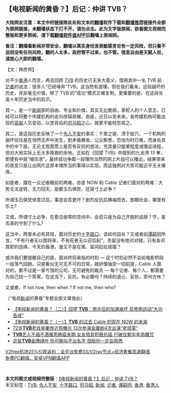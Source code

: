  <h2>【电视新闻的黄昏？】后记：仲讲 TVB？</h2> <p class="notice"><b>大陆网友注意：本文中的链接除此处和文末的<a href="https://github.com/bannedbook/fanqiang" >翻墙</a>软件下载和<a href="https://github.com/killgcd/justmysocks/blob/master/README.md">翻墙推荐</a>链接外全部为禁网链接，未翻墙状态下打不开，请勿点击。此为文字版禁闻，欲看图文视频完整版和更多禁闻，请下载<a href="https://github.com/bannedbook/fanqiang">翻墙软件或APP</a>后翻墙上禁闻网。</p><p>备注：翻墙看新闻非常安全，翻墙以真实身份发表敏感言论有一定风险，但只看不说则没有任何风险，翻的人太多，政府管不过来，也不管。信息自由是天赋人权，请放心大胆的翻墙。</b></p>  <div class="entry">  <p>【文：林彦邦】</p> <p>对不少<a href="https://www.bannedbook.org/bnews/tag/%e9%a6%99%e6%b8%af/" class="st_tag internal_tag" rel="tag" title="标签 香港 下的日志">香港</a>人而言，再去回顾 <a href="https://www.bannedbook.org/bnews/tag/tvb/" class="st_tag internal_tag" rel="tag" title="标签 TVB 下的日志">TVB</a> 的历史已无多大意义，借用其中一名 TVB 前<a href="https://www.bannedbook.org/bnews/tag/%E8%AE%B0%E8%80%85/" class="st_tag internal_tag" rel="tag" title="标签 记者 下的日志">记者</a>的说法：很多人“已经唾弃”TVB。这当然有道理，但在我们看来，这段崩坏的历史，并非毫无价值，除了 TVB 的“成功”模式正被复制，更重要的是，在这段长逾十年历史当中的启示。</p> <p>其一，是一个<span class='wp_keywordlink_affiliate'><a href="https://www.bannedbook.org/" title="新闻">新闻</a></span>部的自由、专业和价值，其实无比脆弱，掌舵人的个人意志，已经可以将整个传媒机构的走向改辕易辙，由是，近日以至未来，各传媒机构可能出现的<span class='wp_keywordlink_affiliate'><a href="https://www.bannedbook.org/bnews/ccpdope/" title="中共高层内幕" target="_blank">高层</a></span>人员变动，以至背后的<a href="https://www.bannedbook.org/bnews/tag/%e5%8f%b8%e9%a9%ac%e6%98%ad/" class="st_tag internal_tag" rel="tag" title="标签 司马昭 下的日志">司马昭</a>之心，就更不能轻忽视之。</p> <p>其二，是这段历史反映了一个<a href="https://www.bannedbook.org/bnews/tag/%E4%BB%A4%E4%BA%BA%E4%B8%8D%E5%AE%89/" class="st_tag internal_tag" rel="tag" title="标签 令人不安 下的日志">令人不安</a>的事实：千里之堤、溃于蚁穴，一个机构的崩坏往往是在悄然无声中发生，到矛盾爆发、公众察悉，恐怕为时已晚，而身处其中的中下层，无论主观意愿上是否有反抗的想法，充其量只能某程度减慢这进程，但对大局实际上无太多挽救的余地，正如在《回望 TVB》中提到的九龙湾 13 拳，即使有中层“喊住求”，最终成功争取一段理所当然的网上片段可以播出，结果带来的改变只是让出网片这原本理所当的事得以实现，而这独例对大势可能近乎无关痛痒。</p>  <p>如是者，摆在一众记者眼前的两难，亦是 NOW 和 Cable 记者们面对的两难：大势无法逆转，无力回天，是要玉石俱焚、还是寸土必争？</p> <p>所谓玉石俱焚快意过后，事态会否更坏？剧烈反抗后拂袖而去，放眼社会，哪里有乐土?</p> <p>又或，所谓寸土必争，在愈见收窄的空间中，会否只是为自己开脱的说辞？守，是否真的守到了什么?</p> <p>这当中，两害未必有其轻，面对历史的<a href="https://www.bannedbook.org/bnews/tag/%E5%8D%81%E5%AD%97%E8%B7%AF%E5%8F%A3/" class="st_tag internal_tag" rel="tag" title="标签 十字路口 下的日志">十字路口</a>，该如何自处？又或者如<a href="https://www.bannedbook.org/bnews/tag/%e8%b0%ad%e5%97%a3%e5%90%8c/" class="st_tag internal_tag" rel="tag" title="标签 谭嗣同 下的日志">谭嗣同</a>所言，“不有行者无以图将来，不有死者无以召后起”，去留没有绝对对错，只有各司其职的选择，今天的香港，谁又不是在离、留间拉扯摇摆？</p>  <p>或许我们要提醒自己的是，面对终将来临的时刻 — 这个时刻必然不会如电影桥段一般荡气回肠，只是看似无可无不可的日常，就好像抽空一切前提，Cable 人面对的，都不过是一家亏蚀的公司，无可避免的裁员 — 每个记者、每个人，都需要为自己找一个答案，在这当下，反抗，有必要吗？持续的退让、妥协，至何方休？</p> <p>又或者，If not now, then when？If not me, then who?</p> <p>（“电视<a href="https://www.bannedbook.org/bnews/tag/%E6%96%B0%E9%97%BB/" class="st_tag internal_tag" rel="tag" title="标签 新闻 下的日志">新闻</a>的黄昏”专题全部文章按此）</p> <ul class='op-related-articles' title='相关阅读'> <li><a href='https://www.bannedbook.org/bnews/comments/20201226/1455382.html' target='_blank'>【电视新闻的黄昏？（二）】回望 <b>TVB</b>：雨伞后的加速崩坏 反修例运动“大功告成”</a></li> <li><a href='https://www.bannedbook.org/bnews/comments/20201225/1454818.html' target='_blank'>【电视新闻的黄昏？（一）】<b>TVB</b> 的过去 Cable 的现在 NOW 的未来</a></li> <li><a href='https://www.bannedbook.org/bnews/yule/20201220/1451402.html' target='_blank'>72岁<b>TVB</b>老戏骨秦煌近照曝光 13次参演金庸剧4次出演“老顽童”</a></li> <li><a href='https://www.bannedbook.org/bnews/yule/20201220/1451252.html' target='_blank'><b>TVB</b>艺人不烟不酒罹患肺癌末期 女友陪其积极抗癌 打破仅剩半年命魔咒</a></li> <li><a href='https://www.bannedbook.org/bnews/yule/20201214/1447210.html' target='_blank'>这些<b>TVB</b>金牌绿叶 你可能叫不出名字 但脸你一定会熟悉</a></li> </ul> <p class="texttj"> <a href="https://www.bannedbook.org/forum23/topic22702.html" target="_blank">V2free机场25%引荐返利：全平台免费SS/V2ray节点+经济套餐高速翻墙</a><br/> <a href="https://github.com/bannedbook/fanqiang/wiki/%E7%A6%81%E9%97%BB%E7%BD%91%E5%AE%89%E5%8D%93%E7%BF%BB%E5%A2%99%E6%96%B0%E9%97%BBAPP" target="_blank">免费PC翻墙、安卓VPN翻墙APP</a></p><p> </p> <a name='sharetosocial'></a>       <div><b>本文的图文或视频完整版</b>：<a href='https://www.bannedbook.org/bnews/comments/20201227/1455986.html'>【电视新闻的黄昏？】后记：仲讲 TVB？</a></div>  </div><!--END ENTRY--> <div class="postfooter"> <div>本文标签：<a href="https://www.bannedbook.org/bnews/tag/tvb/" rel="tag">TVB</a>, <a href="https://www.bannedbook.org/bnews/tag/%E4%BB%A4%E4%BA%BA%E4%B8%8D%E5%AE%89/" rel="tag">令人不安</a>, <a href="https://www.bannedbook.org/bnews/tag/%E5%8D%81%E5%AD%97%E8%B7%AF%E5%8F%A3/" rel="tag">十字路口</a>, <a href="https://www.bannedbook.org/bnews/tag/%e5%8f%b8%e9%a9%ac%e6%98%ad/" rel="tag">司马昭</a>, <a href="https://www.bannedbook.org/bnews/tag/%E6%96%B0%E9%97%BB/" rel="tag">新闻</a>, <a href="https://www.bannedbook.org/bnews/tag/%E8%AE%B0%E8%80%85/" rel="tag">记者</a>, <a href="https://www.bannedbook.org/bnews/tag/%e8%b0%ad%e5%97%a3%e5%90%8c/" rel="tag">谭嗣同</a>, <a href="https://www.bannedbook.org/bnews/tag/%e9%a6%99%e6%b8%af/" rel="tag">香港</a>, <a href="https://www.bannedbook.org/bnews/tag/%E9%A6%99%E6%B8%AF%E4%BA%BA/" rel="tag">香港人</a></div>  </div><!--END POSTFOOTER--> 